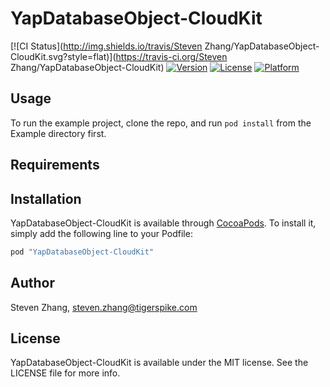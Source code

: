 # YapDatabaseObject-CloudKit

[![CI Status](http://img.shields.io/travis/Steven Zhang/YapDatabaseObject-CloudKit.svg?style=flat)](https://travis-ci.org/Steven Zhang/YapDatabaseObject-CloudKit)
[![Version](https://img.shields.io/cocoapods/v/YapDatabaseObject-CloudKit.svg?style=flat)](http://cocoapods.org/pods/YapDatabaseObject-CloudKit)
[![License](https://img.shields.io/cocoapods/l/YapDatabaseObject-CloudKit.svg?style=flat)](http://cocoapods.org/pods/YapDatabaseObject-CloudKit)
[![Platform](https://img.shields.io/cocoapods/p/YapDatabaseObject-CloudKit.svg?style=flat)](http://cocoapods.org/pods/YapDatabaseObject-CloudKit)

## Usage

To run the example project, clone the repo, and run `pod install` from the Example directory first.

## Requirements

## Installation

YapDatabaseObject-CloudKit is available through [CocoaPods](http://cocoapods.org). To install
it, simply add the following line to your Podfile:

```ruby
pod "YapDatabaseObject-CloudKit"
```

## Author

Steven Zhang, steven.zhang@tigerspike.com

## License

YapDatabaseObject-CloudKit is available under the MIT license. See the LICENSE file for more info.
